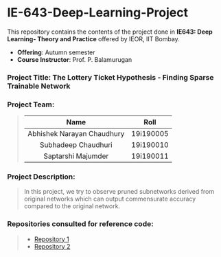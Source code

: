 # IE-643-Deep-Learning-Project
This repository contains the contents of the project done in **IE643: Deep Learning- Theory and Practice** offered by IEOR, IIT Bombay. 
- **Offering**: Autumn semester
- **Course Instructor**: Prof. P. Balamurugan

### Project Title: The Lottery Ticket Hypothesis - Finding Sparse Trainable Network
### Project Team:
> | Name | Roll |
> | :---:   | :-: | 
> | Abhishek Narayan Chaudhury  | 19i190005 | 
> | Subhadeep Chaudhuri | 19i190010 | 
> | Saptarshi Majumder      | 19i190011 |

### Project Description: 
> In this project, we try to observe pruned subnetworks derived from original networks which can output commensurate accuracy compared to the original network.  
### Repositories consulted for reference code:
> <ul>
>  <li><a href='https://github.com/ktkth5/lottery-ticket-hyopothesis'>Repository 1</a>
>  <li><a href='https://github.com/rahulvigneswaran/Lottery-Ticket-Hypothesis-in-Pytorch'>Repository 2</a> 
> </ul>

